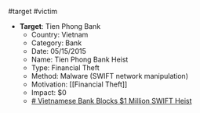 #target #victim 


- **Target**: Tien Phong Bank
	- Country: Vietnam
	- Category: Bank
    - Date: 05/15/2015
    - Name: Tien Phong Bank Heist
    - Type: Financial Theft
    - Method: Malware (SWIFT network manipulation)
    - Motivation: [[Financial Theft]]
    - Impact: $0
    - [# Vietnamese Bank Blocks $1 Million SWIFT Heist](https://www.bankinfosecurity.com/vietnamese-bank-blocks-1-million-online-heist-a-9105)